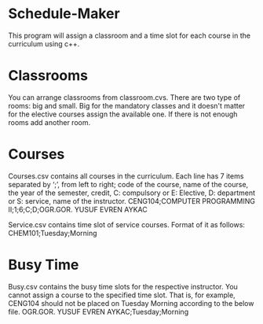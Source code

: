 # Schedule-Maker
This program will assign a classroom and a time slot for each course in the curriculum using c++.


# Classrooms
You can arrange classrooms from classroom.cvs.
There are two type of rooms: big and small. Big for the mandatory classes and it doesn't matter for the elective courses assign the available one.
If there is not enough rooms add another room.


# Courses
Courses.csv contains all courses in the curriculum. Each line has 7 items separated by ‘;’, from left to right;
code of the course, name of the course, the year of the semester, credit, C: compulsory or E: Elective, D:
department or S: service, name of the instructor.
CENG104;COMPUTER PROGRAMMING II;1;6;C;D;OGR.GOR. YUSUF EVREN AYKAC

Service.csv contains time slot of service courses. Format of it as follows:
CHEM101;Tuesday;Morning


# Busy Time
Busy.csv contains the busy time slots for the respective instructor. You cannot assign a course to the
specified time slot. That is, for example, CENG104 should not be placed on Tuesday Morning according to
the below file.
OGR.GOR. YUSUF EVREN AYKAC;Tuesday;Morning
